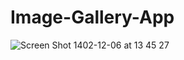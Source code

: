 # Image-Gallery-App

![Screen Shot 1402-12-06 at 13 45 27](https://github.com/HKJ91/Image-Gallery-App/assets/74920157/312b148d-8836-4f6b-81bb-8ed7cec89898)
